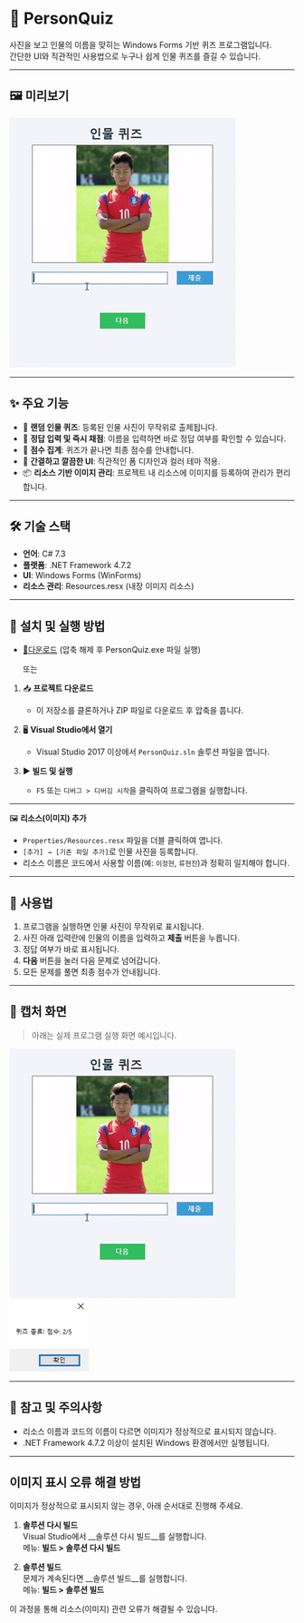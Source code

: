 # 👤 PersonQuiz

사진을 보고 인물의 이름을 맞히는 Windows Forms 기반 퀴즈 프로그램입니다.  
간단한 UI와 직관적인 사용법으로 누구나 쉽게 인물 퀴즈를 즐길 수 있습니다.

---

## 🖼️ 미리보기

![퀴즈 실행 화면 예시](screenshot/인물퀴즈메인.gif)


---

## ✨ 주요 기능

- 🎲 **랜덤 인물 퀴즈**: 등록된 인물 사진이 무작위로 출제됩니다.
- 📝 **정답 입력 및 즉시 채점**: 이름을 입력하면 바로 정답 여부를 확인할 수 있습니다.
- 🏅 **점수 집계**: 퀴즈가 끝나면 최종 점수를 안내합니다.
- 🎨 **간결하고 깔끔한 UI**: 직관적인 폼 디자인과 컬러 테마 적용.
- 📦 **리소스 기반 이미지 관리**: 프로젝트 내 리소스에 이미지를 등록하여 관리가 편리합니다.

---

## 🛠️ 기술 스택

- **언어**: C# 7.3
- **플랫폼**: .NET Framework 4.7.2
- **UI**: Windows Forms (WinForms)
- **리소스 관리**: Resources.resx (내장 이미지 리소스)

---

## 💾 설치 및 실행 방법
- [💾다운로드](https://github.com/hiro2329/PersonQuiz/raw/refs/heads/main/PersonQuiz/bin/Debug.zip)  (압축 해제 후 PersonQuiz.exe 파일 실행)

  또는
 
1. 📥 **프로젝트 다운로드**
   - 이 저장소를 클론하거나 ZIP 파일로 다운로드 후 압축을 풉니다.

2. 🖥️ **Visual Studio에서 열기**
   - Visual Studio 2017 이상에서 `PersonQuiz.sln` 솔루션 파일을 엽니다.

3. ▶️ **빌드 및 실행**
   - `F5` 또는 `디버그 > 디버깅 시작`을 클릭하여 프로그램을 실행합니다.
 
--- 
🖼️ **리소스(이미지) 추가**
   - `Properties/Resources.resx` 파일을 더블 클릭하여 엽니다.
   - `[추가] → [기존 파일 추가]`로 인물 사진을 등록합니다.
   - 리소스 이름은 코드에서 사용할 이름(예: `이정현`, `류현진`)과 정확히 일치해야 합니다.
---

## 📝 사용법

1. 프로그램을 실행하면 인물 사진이 무작위로 표시됩니다.
2. 사진 아래 입력란에 인물의 이름을 입력하고 **제출** 버튼을 누릅니다.
3. 정답 여부가 바로 표시됩니다.
4. **다음** 버튼을 눌러 다음 문제로 넘어갑니다.
5. 모든 문제를 풀면 최종 점수가 안내됩니다.

---

## 📸 캡처 화면

> 아래는 실제 프로그램 실행 화면 예시입니다.  

![퀴즈 실행 화면 예시](screenshot/인물퀴즈메인.gif)
![실행화면 예시1](screenshot/결과.png)


---

## 🙏 참고 및 주의사항

- 리소스 이름과 코드의 이름이 다르면 이미지가 정상적으로 표시되지 않습니다.
- .NET Framework 4.7.2 이상이 설치된 Windows 환경에서만 실행됩니다.

---
## 이미지 표시 오류 해결 방법

이미지가 정상적으로 표시되지 않는 경우, 아래 순서대로 진행해 주세요.

1. **솔루션 다시 빌드**  
   Visual Studio에서 __솔루션 다시 빌드__를 실행합니다.  
   메뉴: __빌드 > 솔루션 다시 빌드__

2. **솔루션 빌드**  
   문제가 계속된다면 __솔루션 빌드__를 실행합니다.  
   메뉴: __빌드 > 솔루션 빌드__

이 과정을 통해 리소스(이미지) 관련 오류가 해결될 수 있습니다.
